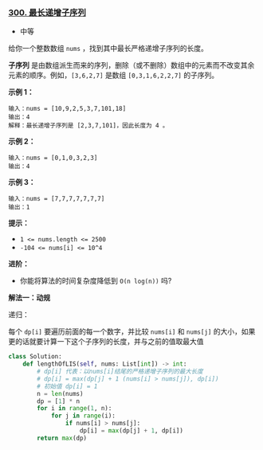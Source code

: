 ### [300. 最长递增子序列](https://leetcode.cn/problems/longest-increasing-subsequence/)

- 中等

给你一个整数数组 `nums` ，找到其中最长严格递增子序列的长度。

**子序列** 是由数组派生而来的序列，删除（或不删除）数组中的元素而不改变其余元素的顺序。例如，`[3,6,2,7]` 是数组 `[0,3,1,6,2,2,7]` 的子序列。

**示例 1：**

```
输入：nums = [10,9,2,5,3,7,101,18]
输出：4
解释：最长递增子序列是 [2,3,7,101]，因此长度为 4 。
```

**示例 2：**

```
输入：nums = [0,1,0,3,2,3]
输出：4
```

**示例 3：**

```
输入：nums = [7,7,7,7,7,7,7]
输出：1
```

**提示：**

- `1 <= nums.length <= 2500`
- `-104 <= nums[i] <= 10^4`

**进阶：**

- 你能将算法的时间复杂度降低到 `O(n log(n))` 吗?

**解法一：动规**

递归：

每个 `dp[i]` 要遍历前面的每一个数字，并比较 `nums[i]` 和 `nums[j]` 的大小，如果更的话就要计算一下这个子序列的长度，并与之前的值取最大值

```python
class Solution:
    def lengthOfLIS(self, nums: List[int]) -> int:
        # dp[i] 代表：以nums[i]结尾的严格递增子序列的最大长度
        # dp[i] = max(dp[j] + 1 (nums[i] > nums[j]), dp[i])
        # 初始值 dp[i] = 1
        n = len(nums)
        dp = [1] * n
        for i in range(1, n):
            for j in range(i):
                if nums[i] > nums[j]:
                    dp[i] = max(dp[j] + 1, dp[i])
        return max(dp)
```

